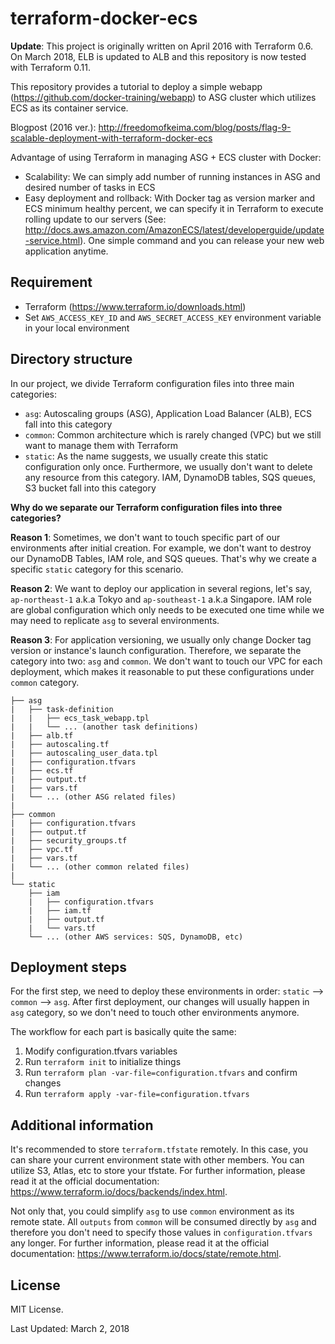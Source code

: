 # terraform-docker-ecs

**Update**: This project is originally written on April 2016 with Terraform 0.6. On March 2018, ELB is updated to ALB and this repository is now tested with Terraform 0.11.

This repository provides a tutorial to deploy a simple webapp (https://github.com/docker-training/webapp) to ASG cluster which utilizes ECS as its container service.

Blogpost (2016 ver.): http://freedomofkeima.com/blog/posts/flag-9-scalable-deployment-with-terraform-docker-ecs

Advantage of using Terraform in managing ASG + ECS cluster with Docker:
- Scalability: We can simply add number of running instances in ASG and desired number of tasks in ECS
- Easy deployment and rollback: With Docker tag as version marker and ECS minimum healthy percent, we can specify it in Terraform to execute rolling update to our servers (See: http://docs.aws.amazon.com/AmazonECS/latest/developerguide/update-service.html). One simple command and you can release your new web application anytime.


## Requirement

- Terraform (https://www.terraform.io/downloads.html)
- Set `AWS_ACCESS_KEY_ID` and `AWS_SECRET_ACCESS_KEY` environment variable in your local environment


## Directory structure

In our project, we divide Terraform configuration files into three main categories:
- `asg`: Autoscaling groups (ASG), Application Load Balancer (ALB), ECS fall into this category
- `common`: Common architecture which is rarely changed (VPC) but we still want to manage them with Terraform
- `static`: As the name suggests, we usually create this static configuration only once. Furthermore, we usually don't want to delete any resource from this category. IAM, DynamoDB tables, SQS queues, S3 bucket fall into this category

**Why do we separate our Terraform configuration files into three categories?**

**Reason 1**: Sometimes, we don't want to touch specific part of our environments after initial creation. For example, we don't want to destroy our DynamoDB Tables, IAM role, and SQS queues. That's why we create a specific `static` category for this scenario.

**Reason 2**: We want to deploy our application in several regions, let's say, `ap-northeast-1` a.k.a Tokyo and `ap-southeast-1` a.k.a Singapore. IAM role are global configuration which only needs to be executed one time while we may need to replicate `asg` to several environments.

**Reason 3**: For application versioning, we usually only change Docker tag version or instance's launch configuration. Therefore, we separate the category into two: `asg` and `common`. We don't want to touch our VPC for each deployment, which makes it reasonable to put these configurations under `common` category.

```
├── asg
|   ├── task-definition
|   |   ├── ecs_task_webapp.tpl
|   |   └── ... (another task definitions)
|   ├── alb.tf
|   ├── autoscaling.tf
|   ├── autoscaling_user_data.tpl
|   ├── configuration.tfvars
|   ├── ecs.tf
|   ├── output.tf
|   ├── vars.tf
|   └── ... (other ASG related files)
|
├── common
|   ├── configuration.tfvars
|   ├── output.tf
|   ├── security_groups.tf
|   ├── vpc.tf
|   ├── vars.tf
|   └── ... (other common related files)
|
└── static
    ├── iam
    |   ├── configuration.tfvars
    |   ├── iam.tf
    |   ├── output.tf
    |   └── vars.tf  
    └── ... (other AWS services: SQS, DynamoDB, etc)
```



## Deployment steps

For the first step, we need to deploy these environments in order: `static` --> `common` --> `asg`. After first deployment, our changes will usually happen in `asg` category, so we don't need to touch other environments anymore.

The workflow for each part is basically quite the same:

1. Modify configuration.tfvars variables
2. Run `terraform init` to initialize things
3. Run `terraform plan -var-file=configuration.tfvars` and confirm changes
4. Run `terraform apply -var-file=configuration.tfvars`


## Additional information

It's recommended to store `terraform.tfstate` remotely. In this case, you can share your current environment state with other members. You can utilize S3, Atlas, etc to store your tfstate. For further information, please read it at the official documentation: https://www.terraform.io/docs/backends/index.html.

Not only that, you could simplify `asg` to use `common` environment as its remote state. All `outputs` from `common` will be consumed directly by `asg` and therefore you don't need to specify those values in `configuration.tfvars` any longer. For further information, please read it at the official documentation: https://www.terraform.io/docs/state/remote.html.


## License

MIT License.

Last Updated: March 2, 2018
